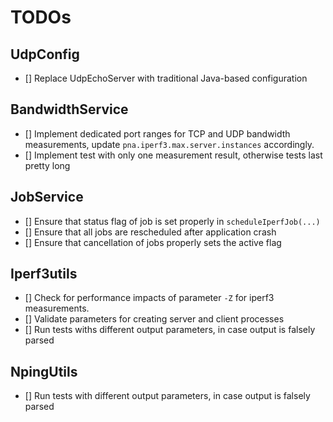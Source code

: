 # TODOs


## UdpConfig

- [] Replace UdpEchoServer with traditional Java-based configuration

## BandwidthService 

- [] Implement dedicated port ranges for TCP and UDP bandwidth measurements, update `pna.iperf3.max.server.instances` accordingly.
- [] Implement test with only one measurement result, otherwise tests last pretty long

## JobService

- [] Ensure that status flag of job is set properly in `scheduleIperfJob(...)`
- [] Ensure that all jobs are rescheduled after application crash
- [] Ensure that cancellation of jobs properly sets the active flag

## Iperf3utils

- [] Check for performance impacts of parameter `-Z` for iperf3 measurements.
- [] Validate parameters for creating server and client processes
- [] Run tests withs different output parameters, in case output is falsely parsed

## NpingUtils

- [] Run tests with different output parameters, in case output is falsely parsed